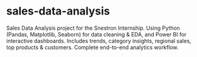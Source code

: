 # sales-data-analysis
Sales Data Analysis project for the Snestron Internship. Using Python (Pandas, Matplotlib, Seaborn) for data cleaning &amp; EDA, and Power BI for interactive dashboards. Includes trends, category insights, regional sales, top products &amp; customers. Complete end-to-end analytics workflow.
